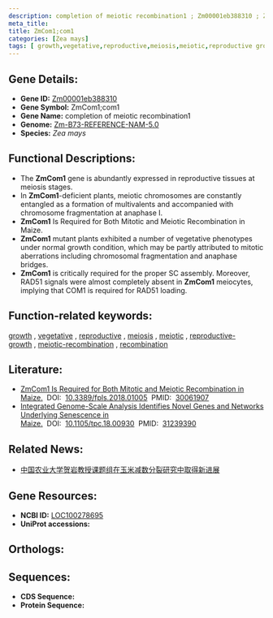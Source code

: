 ```yaml
---
description: completion of meiotic recombination1 ; Zm00001eb388310 ; Zea mays
meta_title:
title: ZmCom1;com1
categories: [Zea mays]
tags: [ growth,vegetative,reproductive,meiosis,meiotic,reproductive growth,meiotic recombination,recombination ]
---
```


## Gene Details:
- **Gene ID:**	[Zm00001eb388310](https://www.maizegdb.org/gene_center/gene/Zm00001eb388310)
- **Gene Symbol:** ZmCom1;com1
- **Gene Name:** completion of meiotic recombination1
- **Genome:** [Zm-B73-REFERENCE-NAM-5.0](https://www.maizegdb.org/genome/assembly/Zm-B73-REFERENCE-NAM-5.0)
- **Species:** *Zea mays*

## Functional Descriptions:
   - The **ZmCom1** gene is abundantly expressed in reproductive tissues at meiosis stages.
   - In **ZmCom1**-deficient plants, meiotic chromosomes are constantly entangled as a formation of multivalents and accompanied with chromosome fragmentation at anaphase I.
   - **ZmCom1** Is Required for Both Mitotic and Meiotic Recombination in Maize.
   - **ZmCom1** mutant plants exhibited a number of vegetative phenotypes under normal growth condition, which may be partly attributed to mitotic aberrations including chromosomal fragmentation and anaphase bridges.
   - **ZmCom1** is critically required for the proper SC assembly. Moreover, RAD51 signals were almost completely absent in **ZmCom1** meiocytes, implying that COM1 is required for RAD51 loading.

## Function-related keywords:
[growth](/tags/growth/)&nbsp;,&nbsp;[vegetative](/tags/vegetative/)&nbsp;,&nbsp;[reproductive](/tags/reproductive/)&nbsp;,&nbsp;[meiosis](/tags/meiosis/)&nbsp;,&nbsp;[meiotic](/tags/meiotic/)&nbsp;,&nbsp;[reproductive-growth](/tags/reproductive-growth/)&nbsp;,&nbsp;[meiotic-recombination](/tags/meiotic-recombination/)&nbsp;,&nbsp;[recombination](/tags/recombination/)

## Literature:
   - [ZmCom1 Is Required for Both Mitotic and Meiotic Recombination in Maize.]( https://www.frontiersin.org/articles/10.3389/fpls.2018.01005/full)&nbsp;&nbsp;DOI:&nbsp;&nbsp;[10.3389/fpls.2018.01005](https://www.frontiersin.org/articles/10.3389/fpls.2018.01005/full)&nbsp;&nbsp;PMID:&nbsp;&nbsp;[30061907](https://pubmed.ncbi.nlm.nih.gov/30061907/)
   - [Integrated Genome-Scale Analysis Identifies Novel Genes and Networks Underlying Senescence in Maize.]( https://academic.oup.com/plcell/article/31/9/1968/5985812)&nbsp;&nbsp;DOI:&nbsp;&nbsp;[10.1105/tpc.18.00930](https://academic.oup.com/plcell/article/31/9/1968/5985812)&nbsp;&nbsp;PMID:&nbsp;&nbsp;[31239390](https://pubmed.ncbi.nlm.nih.gov/31239390/)

## Related News:
   - [中国农业大学贺岩教授课题组在玉米减数分裂研究中取得新进展](https://mp.weixin.qq.com/s?__biz=MzIyOTY2NDYyNQ==&mid=2247489678&idx=1&sn=4d2bbcaf3aaebea5ffd699434395eb70&chksm=e8be6a90dfc9e386c672804e6c39a205a42375e9d7979bc390fe25ad87616e8228f7f1e85d74&scene=27#wechat_redirect)

## Gene Resources:
- **NCBI ID:** [LOC100278695](https://www.ncbi.nlm.nih.gov/gene/?term=LOC100278695)
- **UniProt accessions:** [](https://www.uniprot.org/uniprotkb//entry)

## Orthologs:

## Sequences:
- **CDS Sequence:**
- **Protein Sequence:**
